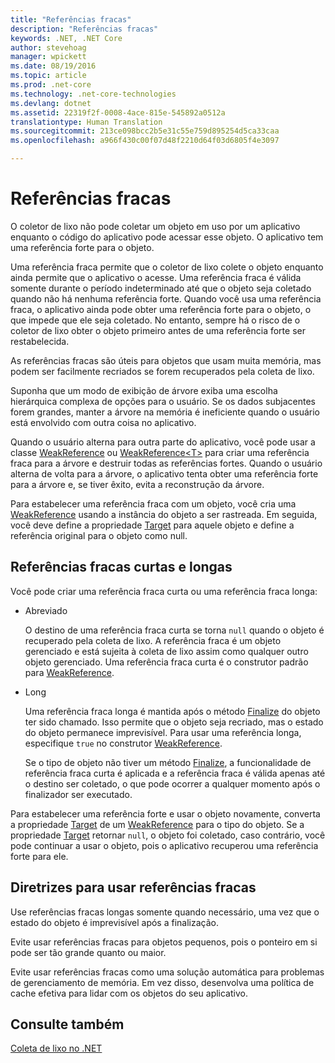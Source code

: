 ```yaml
---
title: "Referências fracas"
description: "Referências fracas"
keywords: .NET, .NET Core
author: stevehoag
manager: wpickett
ms.date: 08/19/2016
ms.topic: article
ms.prod: .net-core
ms.technology: .net-core-technologies
ms.devlang: dotnet
ms.assetid: 22319f2f-0008-4ace-815e-545892a0512a
translationtype: Human Translation
ms.sourcegitcommit: 213ce098bcc2b5e31c55e759d895254d5ca33caa
ms.openlocfilehash: a966f430c00f07d48f2210d64f03d6805f4e3097

---
```


# <a name="weak-references"></a>Referências fracas

O coletor de lixo não pode coletar um objeto em uso por um aplicativo enquanto o código do aplicativo pode acessar esse objeto. O aplicativo tem uma referência forte para o objeto. 

Uma referência fraca permite que o coletor de lixo colete o objeto enquanto ainda permite que o aplicativo o acesse. Uma referência fraca é válida somente durante o período indeterminado até que o objeto seja coletado quando não há nenhuma referência forte. Quando você usa uma referência fraca, o aplicativo ainda pode obter uma referência forte para o objeto, o que impede que ele seja coletado. No entanto, sempre há o risco de o coletor de lixo obter o objeto primeiro antes de uma referência forte ser restabelecida.

As referências fracas são úteis para objetos que usam muita memória, mas podem ser facilmente recriados se forem recuperados pela coleta de lixo. 

Suponha que um modo de exibição de árvore exiba uma escolha hierárquica complexa de opções para o usuário. Se os dados subjacentes forem grandes, manter a árvore na memória é ineficiente quando o usuário está envolvido com outra coisa no aplicativo. 

Quando o usuário alterna para outra parte do aplicativo, você pode usar a classe [WeakReference](xref:System.WeakReference) ou [WeakReference&lt;T&gt;](xref:System.WeakReference%601) para criar uma referência fraca para a árvore e destruir todas as referências fortes. Quando o usuário alterna de volta para a árvore, o aplicativo tenta obter uma referência forte para a árvore e, se tiver êxito, evita a reconstrução da árvore.

Para estabelecer uma referência fraca com um objeto, você cria uma [WeakReference](xref:System.WeakReference) usando a instância do objeto a ser rastreada. Em seguida, você deve define a propriedade [Target](xref:System.WeakReference.Target) para aquele objeto e define a referência original para o objeto como null. 

## <a name="short-and-long-weak-references"></a>Referências fracas curtas e longas

Você pode criar uma referência fraca curta ou uma referência fraca longa: 

* Abreviado

  O destino de uma referência fraca curta se torna `null` quando o objeto é recuperado pela coleta de lixo. A referência fraca é um objeto gerenciado e está sujeita à coleta de lixo assim como qualquer outro objeto gerenciado. Uma referência fraca curta é o construtor padrão para [WeakReference](xref:System.WeakReference). 

* Long

  Uma referência fraca longa é mantida após o método [Finalize](xref:System.Object.Finalize) do objeto ter sido chamado. Isso permite que o objeto seja recriado, mas o estado do objeto permanece imprevisível. Para usar uma referência longa, especifique `true` no construtor [WeakReference](xref:System.WeakReference). 

  Se o tipo de objeto não tiver um método [Finalize](xref:System.Object.Finalize), a funcionalidade de referência fraca curta é aplicada e a referência fraca é válida apenas até o destino ser coletado, o que pode ocorrer a qualquer momento após o finalizador ser executado.

Para estabelecer uma referência forte e usar o objeto novamente, converta a propriedade [Target](xref:System.WeakReference.Target) de um [WeakReference](xref:System.WeakReference) para o tipo do objeto. Se a propriedade [Target](xref:System.WeakReference.Target) retornar `null`, o objeto foi coletado, caso contrário, você pode continuar a usar o objeto, pois o aplicativo recuperou uma referência forte para ele.

## <a name="guidelines-for-using-weak-references"></a>Diretrizes para usar referências fracas

Use referências fracas longas somente quando necessário, uma vez que o estado do objeto é imprevisível após a finalização. 

Evite usar referências fracas para objetos pequenos, pois o ponteiro em si pode ser tão grande quanto ou maior. 

Evite usar referências fracas como uma solução automática para problemas de gerenciamento de memória. Em vez disso, desenvolva uma política de cache efetiva para lidar com os objetos do seu aplicativo. 

## <a name="see-also"></a>Consulte também

[Coleta de lixo no .NET](index.md)



<!--HONumber=Nov16_HO3-->


